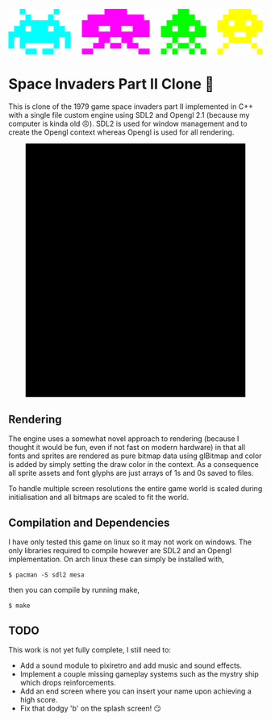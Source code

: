 <p align="center">
  <img src="img/invaders.png" alt="crab octopus squid cuttle"/>
</p>

# Space Invaders Part II Clone :space_invader:

This is clone of the 1979 game space invaders part II implemented in C++ with a single file custom 
engine using SDL2 and Opengl 2.1 (because my computer is kinda old :persevere:). SDL2 is used 
for window management and to create the Opengl context whereas Opengl is used for all rendering.

<p align="center">
  <img src="img/splash.gif" alt="splash screen and menu"/>
</p>

## Rendering

The engine uses a somewhat novel approach to rendering (because I thought it would be fun, even
if not fast on modern hardware) in that all fonts and sprites are rendered as pure bitmap data using 
glBitmap and color is added by simply setting the draw color in the context. As a consequence 
all sprite assets and font glyphs are just arrays of 1s and 0s saved to files. 

To handle multiple screen resolutions the entire game world is scaled during initialisation
and all bitmaps are scaled to fit the world.

## Compilation and Dependencies

I have only tested this game on linux so it may not work on windows. The only libraries required 
to compile however are SDL2 and an Opengl implementation. On arch linux these can simply be
installed with,

```shell
$ pacman -S sdl2 mesa
```

then you can compile by running make,

```shell
$ make
```

## TODO

This work is not yet fully complete, I still need to:

* Add a sound module to pixiretro and add music and sound effects.
* Implement a couple missing gameplay systems such as the mystry ship which drops reinforcements.
* Add an end screen where you can insert your name upon achieving a high score.
* Fix that dodgy 'b' on the splash screen! :smirk:
